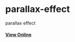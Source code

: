 # parallax-effect

parallax effect 

 <h4><a href='https://hadioryanipr.github.io/parallax-effect/'>View Online</a></h4>


